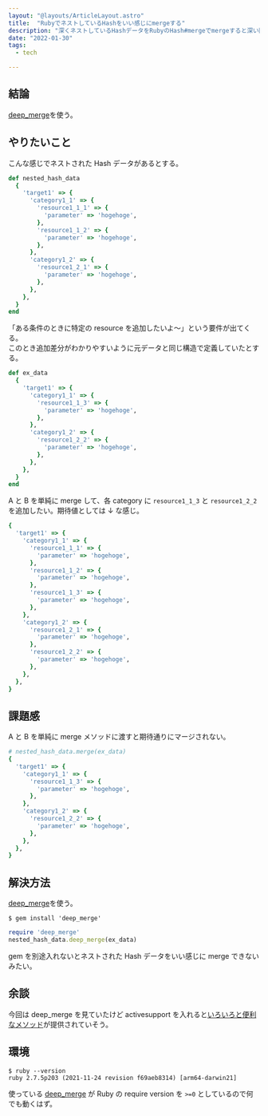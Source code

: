 ```yaml
---
layout: "@layouts/ArticleLayout.astro"
title:  "RubyでネストしているHashをいい感じにmergeする"
description: "深くネストしているHashデータをRubyのHash#mergeでmergeすると深い階層が上書きされてしまうので対応を模索した話"
date: "2022-01-30"
tags:
  - tech

---
```


## 結論

[deep_merge](https://rubygems.org/gems/deep_merge/versions/1.2.2)を使う。

## やりたいこと

こんな感じでネストされた Hash データがあるとする。

```ruby
def nested_hash_data
  {
    'target1' => {
      'category1_1' => {
        'resource1_1_1' => {
          'parameter' => 'hogehoge',
        },
        'resource1_1_2' => {
          'parameter' => 'hogehoge',
        },
      },
      'category1_2' => {
        'resource1_2_1' => {
          'parameter' => 'hogehoge',
        },
      },
    },
  }
end
```

「ある条件のときに特定の resource を追加したいよ〜」という要件が出てくる。  
このとき追加差分がわかりやすいように元データと同じ構造で定義していたとする。

```ruby
def ex_data
  {
    'target1' => {
      'category1_1' => {
        'resource1_1_3' => {
          'parameter' => 'hogehoge',
        },
      },
      'category1_2' => {
        'resource1_2_2' => {
          'parameter' => 'hogehoge',
        },
      },
    },
  }
end
```

A と B を単純に merge して、各 category に `resource1_1_3` と `resource1_2_2` を追加したい。期待値としては ↓ な感じ。

```ruby
{
  'target1' => {
    'category1_1' => {
      'resource1_1_1' => {
        'parameter' => 'hogehoge',
      },
      'resource1_1_2' => {
        'parameter' => 'hogehoge',
      },
      'resource1_1_3' => {
        'parameter' => 'hogehoge',
      },
    },
    'category1_2' => {
      'resource1_2_1' => {
        'parameter' => 'hogehoge',
      },
      'resource1_2_2' => {
        'parameter' => 'hogehoge',
      },
    },
  },
}
```

## 課題感

A と B を単純に merge メソッドに渡すと期待通りにマージされない。

```ruby
# nested_hash_data.merge(ex_data)
{
  'target1' => {
    'category1_1' => {
      'resource1_1_3' => {
        'parameter' => 'hogehoge',
      },
    },
    'category1_2' => {
      'resource1_2_2' => {
        'parameter' => 'hogehoge',
      },
    },
  },
}
```

## 解決方法

[deep_merge](https://rubygems.org/gems/deep_merge/versions/1.2.2)を使う。

```shell
$ gem install 'deep_merge'
```

```ruby
require 'deep_merge'
nested_hash_data.deep_merge(ex_data)
```

gem を別途入れないとネストされた Hash データをいい感じに merge できないみたい。

## 余談

今回は deep_merge を見ていたけど activesupport を入れると[いろいろと便利なメソッド](https://railsguides.jp/active_support_core_extensions.html)が提供されていそう。

## 環境

```shell
$ ruby --version
ruby 2.7.5p203 (2021-11-24 revision f69aeb8314) [arm64-darwin21]
```

使っている [deep_merge](https://rubygems.org/gems/deep_merge/versions/1.2.2) が Ruby の require version を `>=0` としているので何でも動くはず。
